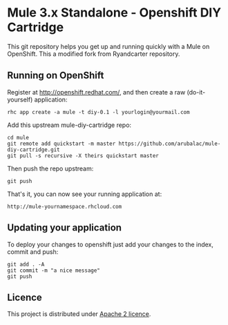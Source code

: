 Mule 3.x Standalone - Openshift DIY Cartridge
============================

This git repository helps you get up and running quickly with a Mule
on OpenShift. This a modified fork from Ryandcarter repository.


Running on OpenShift
----------------------------

Register at http://openshift.redhat.com/, and then create a raw (do-it-yourself) application:

    rhc app create -a mule -t diy-0.1 -l yourlogin@yourmail.com

Add this upstream mule-diy-cartridge repo:

    cd mule
    git remote add quickstart -m master https://github.com/arubalac/mule-diy-cartridge.git
    git pull -s recursive -X theirs quickstart master
    
Then push the repo upstream:  

    git push

That's it, you can now see your running application at:

    http://mule-yournamespace.rhcloud.com

Updating your application
----------------------------

To deploy your changes to openshift just add your changes to the index, commit and push:

    git add . -A
    git commit -m "a nice message"
    git push

Licence
----------------------------
This project is distributed under [Apache 2 licence](http://www.apache.org/licenses/LICENSE-2.0.html). 

